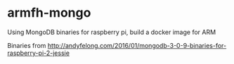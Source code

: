 # armfh-mongo

Using MongoDB binaries for raspberry pi, build a docker image for ARM

Binaries from http://andyfelong.com/2016/01/mongodb-3-0-9-binaries-for-raspberry-pi-2-jessie
